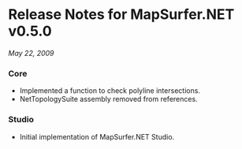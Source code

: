 # Release Notes for MapSurfer.NET v0.5.0

*May 22, 2009*

### Core

- Implemented a function to check polyline intersections.
- NetTopologySuite assembly removed from references.

### Studio

- Initial implementation of MapSurfer.NET Studio.

